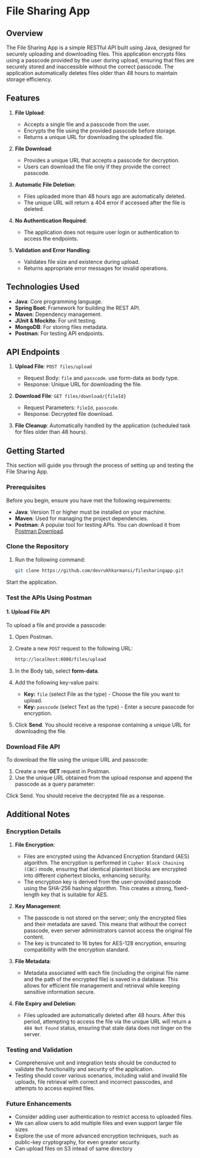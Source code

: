 # File Sharing App

## Overview

The File Sharing App is a simple RESTful API built using Java, designed for securely uploading and downloading files. This application encrypts files using a passcode provided by the user during upload, ensuring that files are securely stored and inaccessible without the correct passcode. The application automatically deletes files older than 48 hours to maintain storage efficiency.

## Features

1. **File Upload**:
   - Accepts a single file and a passcode from the user.
   - Encrypts the file using the provided passcode before storage.
   - Returns a unique URL for downloading the uploaded file.

2. **File Download**:
   - Provides a unique URL that accepts a passcode for decryption.
   - Users can download the file only if they provide the correct passcode.

3. **Automatic File Deletion**:
   - Files uploaded more than 48 hours ago are automatically deleted.
   - The unique URL will return a 404 error if accessed after the file is deleted.

4. **No Authentication Required**:
   - The application does not require user login or authentication to access the endpoints.

5. **Validation and Error Handling**:
   - Validates file size and existence during upload.
   - Returns appropriate error messages for invalid operations.

## Technologies Used

- **Java**: Core programming language.
- **Spring Boot**: Framework for building the REST API.
- **Maven**: Dependency management.
- **JUnit & Mockito**: For unit testing.
- **MongoDB**: For storing files metadata.
- **Postman**: For testing API endpoints.

## API Endpoints

1. **Upload File**: `POST files/upload`
   - Request Body: `file` and `passcode`.
     use form-data as body type.
   - Response: Unique URL for downloading the file.

2. **Download File**: `GET files/download/{fileId}`
   - Request Parameters: `fileId`, `passcode`.
   - Response: Decrypted file download.

3. **File Cleanup**: Automatically handled by the application (scheduled task for files older than 48 hours).


## Getting Started

This section will guide you through the process of setting up and testing the File Sharing App.

### Prerequisites

Before you begin, ensure you have met the following requirements:

- **Java**: Version 11 or higher must be installed on your machine.
- **Maven**: Used for managing the project dependencies.
- **Postman**: A popular tool for testing APIs. You can download it from [Postman Download](https://www.postman.com/downloads/).

### Clone the Repository
1. Run the following command:

   ```bash
   git clone https://github.com/devrukhkarmansi/filesharingapp.git

Start the application.

### Test the APIs Using Postman

#### 1. Upload File API

To upload a file and provide a passcode:

1. Open Postman.
2. Create a new `POST` request to the following URL:

   ```bash
   http://localhost:8080/files/upload
3. In the Body tab, select **form-data**.
4. Add the following key-value pairs:
   - **Key:** `file` (select File as the type) - Choose the file you want to upload.
   - **Key:** `passcode` (select Text as the type) - Enter a secure passcode for encryption.
5. Click **Send**. You should receive a response containing a unique URL for downloading the file.

### Download File API

To download the file using the unique URL and passcode:

1. Create a new **GET** request in Postman.
2. Use the unique URL obtained from the upload response and append the passcode as a query parameter:
   

Click Send. You should receive the decrypted file as a response.


## Additional Notes

### Encryption Details

1. **File Encryption**:
   - Files are encrypted using the Advanced Encryption Standard (AES) algorithm. The encryption is performed in `Cipher Block Chaining (CBC)` mode, ensuring that identical plaintext blocks are encrypted into different ciphertext blocks, enhancing security.
   - The encryption key is derived from the user-provided passcode using the SHA-256 hashing algorithm. This creates a strong, fixed-length key that is suitable for AES.

2. **Key Management**:
   - The passcode is not stored on the server; only the encrypted files and their metadata are saved. This means that without the correct passcode, even server administrators cannot access the original file content.
   - The key is truncated to 16 bytes for AES-128 encryption, ensuring compatibility with the encryption standard.

3. **File Metadata**:
   - Metadata associated with each file (including the original file name and the path of the encrypted file) is saved in a database. This allows for efficient file management and retrieval while keeping sensitive information secure.

4. **File Expiry and Deletion**:
   - Files uploaded are automatically deleted after 48 hours. After this period, attempting to access the file via the unique URL will return a `404 Not Found` status, ensuring that stale data does not linger on the server.

### Testing and Validation
- Comprehensive unit and integration tests should be conducted to validate the functionality and security of the application.
- Testing should cover various scenarios, including valid and invalid file uploads, file retrieval with correct and incorrect passcodes, and attempts to access expired files.

### Future Enhancements
- Consider adding user authentication to restrict access to uploaded files.
- We can allow users to add multiple files and even support larger file sizes
- Explore the use of more advanced encryption techniques, such as public-key cryptography, for even greater security.
- Can upload files on S3 intead of same directory


